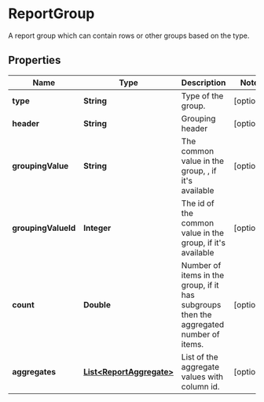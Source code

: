 

# ReportGroup

A report group which can contain rows or other groups based on the type.

## Properties

| Name | Type | Description | Notes |
|------------ | ------------- | ------------- | -------------|
|**type** | **String** | Type of the group. |  [optional] |
|**header** | **String** | Grouping header |  [optional] |
|**groupingValue** | **String** | The common value in the group, , if it&#39;s available |  [optional] |
|**groupingValueId** | **Integer** | The id of the common value in the group, if it&#39;s available |  [optional] |
|**count** | **Double** | Number of items in the group, if it has subgroups then the aggregated number of items. |  [optional] |
|**aggregates** | [**List&lt;ReportAggregate&gt;**](ReportAggregate.md) | List of the aggregate values with column id. |  [optional] |



